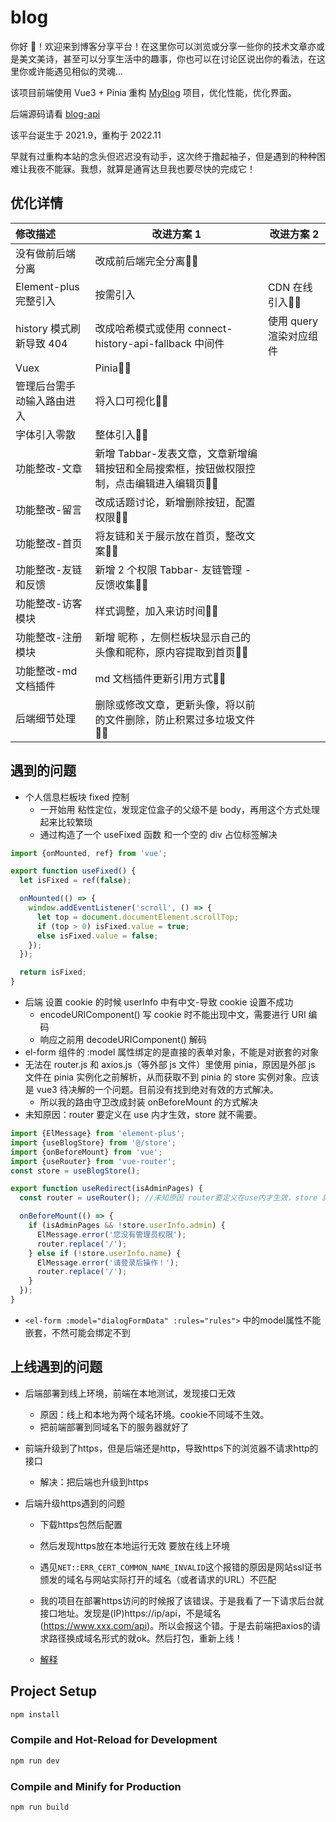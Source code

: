 # blog

你好 👋！欢迎来到博客分享平台！在这里你可以浏览或分享一些你的技术文章亦或是美文美诗，甚至可以分享生活中的趣事，你也可以在讨论区说出你的看法，在这里你或许能遇见相似的灵魂...

该项目前端使用 Vue3 + Pinia 重构 [MyBlog](https://github.com/kid-kang/MyBlog) 项目，优化性能，优化界面。

后端源码请看 [blog-api](https://github.com/kid-kang/blog-api)

该平台诞生于 2021.9，重构于 2022.11

早就有过重构本站的念头但迟迟没有动手，这次终于撸起袖子，但是遇到的种种困难让我夜不能寐。我想，就算是通宵达旦我也要尽快的完成它！

## 优化详情

| 修改描述                   | 改进方案 1                                                   | 改进方案 2              |
| :------------------------- | ------------------------------------------------------------ | ----------------------- |
| 没有做前后端分离           | 改成前后端完全分离✋🏻                                         |                         |
| Element-plus 完整引入      | 按需引入                                                     | CDN 在线引入✋🏻          |
| history 模式刷新导致 404   | 改成哈希模式或使用 connect-history-api-fallback 中间件       | 使用 query 渲染对应组件 |
| Vuex                       | Pinia✋🏻                                                      |                         |
| 管理后台需手动输入路由进入 | 将入口可视化✋🏻                                               |                         |
| 字体引入零散               | 整体引入✋🏻                                                   |                         |
| 功能整改-文章              | 新增 Tabbar-发表文章，文章新增编辑按钮和全局搜索框，按钮做权限控制，点击编辑进入编辑页✋🏻 |                         |
| 功能整改-留言              | 改成话题讨论，新增删除按钮，配置权限✋🏻                       |                         |
| 功能整改-首页              | 将友链和关于展示放在首页，整改文案✋🏻                         |                         |
| 功能整改-友链和反馈        | 新增 2 个权限 Tabbar- 友链管理 - 反馈收集✋🏻                  |                         |
| 功能整改-访客模块          | 样式调整，加入来访时间✋🏻                                     |                         |
| 功能整改-注册模块          | 新增 昵称 ，左侧栏板块显示自己的头像和昵称，原内容提取到首页✋🏻 |                         |
| 功能整改-md 文档插件       | md 文档插件更新引用方式✋🏻                                    |                         |
| 后端细节处理               | 删除或修改文章，更新头像，将以前的文件删除，防止积累过多垃圾文件✋🏻 |                         |

## 遇到的问题

- 个人信息栏板块 fixed 控制
  - 一开始用 粘性定位，发现定位盒子的父级不是 body，再用这个方式处理起来比较繁琐
  - 通过构造了一个 useFixed 函数 和一个空的 div 占位标签解决

```js
import {onMounted, ref} from 'vue';

export function useFixed() {
  let isFixed = ref(false);

  onMounted(() => {
    window.addEventListener('scroll', () => {
      let top = document.documentElement.scrollTop;
      if (top > 0) isFixed.value = true;
      else isFixed.value = false;
    });
  });

  return isFixed;
}
```

- 后端 设置 cookie 的时候 userInfo 中有中文-导致 cookie 设置不成功
  - encodeURIComponent() 写 cookie 时不能出现中文，需要进行 URI 编码
  - 响应之前用 decodeURIComponent() 解码
- el-form 组件的 :model 属性绑定的是直接的表单对象，不能是对嵌套的对象
- 无法在 router.js 和 axios.js（等外部 js 文件）里使用 pinia，原因是外部 js 文件在 pinia 实例化之前解析，从而获取不到 pinia 的 store 实例对象。应该是 vue3 待决解的一个问题。目前没有找到绝对有效的方式解决。
  - 所以我的路由守卫改成封装 onBeforeMount 的方式解决
- 未知原因：router 要定义在 use 内才生效，store 就不需要。

```js
import {ElMessage} from 'element-plus';
import {useBlogStore} from '@/store';
import {onBeforeMount} from 'vue';
import {useRouter} from 'vue-router';
const store = useBlogStore();

export function useRedirect(isAdminPages) {
  const router = useRouter(); //未知原因 router要定义在use内才生效，store 就不需要。

  onBeforeMount(() => {
    if (isAdminPages && !store.userInfo.admin) {
      ElMessage.error('您没有管理员权限');
      router.replace('/');
    } else if (!store.userInfo.name) {
      ElMessage.error('请登录后操作！');
      router.replace('/');
    }
  });
}
```
- `<el-form :model="dialogFormData" :rules="rules">` 中的model属性不能嵌套，不然可能会绑定不到

## 上线遇到的问题

- 后端部署到线上环境，前端在本地测试，发现接口无效
  - 原因：线上和本地为两个域名环境。cookie不同域不生效。
  - 把前端部署到同域名下的服务器就好了
  
- 前端升级到了https，但是后端还是http，导致https下的浏览器不请求http的接口
  
  - 解决：把后端也升级到https
  
- 后端升级https遇到的问题

  - 下载https包然后配置
  - 然后发现https放在本地运行无效  要放在线上环境
  - 遇见`NET::ERR_CERT_COMMON_NAME_INVALID`这个报错的原因是网站ssl证书颁发的域名与网站实际打开的域名（或者请求的URL）不匹配

  - 我的项目在部署https访问的时候报了该错误。于是我看了一下请求后台就接口地址。发现是(IP)https://ip/api，不是域名(https://www.xxx.com/api)。所以会报这个错。于是去前端把axios的请求路径换成域名形式的就ok。然后打包，重新上线！
  - [解释](https://blog.csdn.net/xzwwjl1314/article/details/105006707)

## Project Setup

```sh
npm install
```

### Compile and Hot-Reload for Development

```sh
npm run dev
```

### Compile and Minify for Production

```sh
npm run build
```
